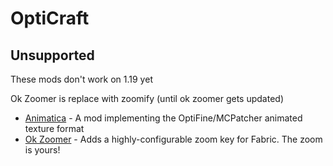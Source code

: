 # OptiCraft

## **Unsupported**
These mods don't work on 1.19 yet

Ok Zoomer is replace with zoomify (until ok zoomer gets updated)

- [Animatica](https://modrinth.com/mod/PRN43VSY) - A mod implementing the OptiFine/MCPatcher animated texture format
- [Ok Zoomer](https://modrinth.com/mod/aXf2OSFU) - Adds a highly-configurable zoom key for Fabric. The zoom is yours!